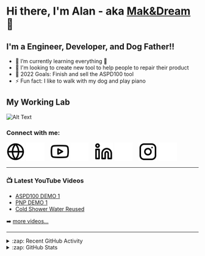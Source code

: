 # Hi there, I'm Alan - aka [Mak&Dream][youtube] 👋 

## I'm a Engineer, Developer, and Dog Father!!

- 🌱 I’m currently learning everything 🤣
- 👯 I'm looking to create new tool to help people to repair their product
- 🥅 2022 Goals: Finish and sell the ASPD100 tool
- ⚡ Fun fact: I like to walk with my dog and play piano

## My Working Lab

![Alt Text](./img/labo.gif)

### Connect with me:

[![website](./img/globe-light.svg)](https://makanddream.fr#gh-light-mode-only)
[![website](./img/globe-dark.svg)](https://makanddream.fr#gh-dark-mode-only)
&nbsp;&nbsp;
[![website](./img/youtube-light.svg)](https://www.youtube.com/channel/UC2DpgEGPUw13M-rm7LToZnQ#gh-light-mode-only)
[![website](./img/youtube-dark.svg)](https://www.youtube.com/channel/UC2DpgEGPUw13M-rm7LToZnQ#gh-dark-mode-only)
&nbsp;&nbsp;
[![website](./img/linkedin-light.svg)](https://www.linkedin.com/in/alan-le-fol/#gh-light-mode-only)
[![website](./img/linkedin-dark.svg)](https://www.linkedin.com/in/alan-le-fol/#gh-dark-mode-only)
&nbsp;&nbsp;
[![website](./img/instagram-light.svg)](https://www.instagram.com/makanddream/#gh-light-mode-only)
[![website](./img/instagram-dark.svg)](https://www.instagram.com/makanddream/#gh-dark-mode-only)

---

### 📺 Latest YouTube Videos

<!-- YOUTUBE:START -->
- [ASPD100 DEMO 1](https://www.youtube.com/watch?v=vp8d3J2XtJ8)
- [PNP DEMO 1](https://www.youtube.com/watch?v=CqzkE9SHeLc)
- [Cold Shower Water Reused](https://www.youtube.com/watch?v=0wVMald6U2E)
<!-- YOUTUBE:END -->

➡️ [more videos...](https://www.youtube.com/channel/UC2DpgEGPUw13M-rm7LToZnQ)

---

<details>
  <summary>:zap: Recent GitHub Activity</summary>
  
<!--START_SECTION:activity-->
1. ❗️ Opened issue [#3395](https://github.com/felangel/bloc/issues/3395) in [felangel/bloc](https://github.com/felangel/bloc)
<!--END_SECTION:activity-->

</details>

<details>
  <summary>:zap: GitHub Stats</summary>

  <img align="left" alt="Mak&Dream GitHub Stats" src="https://github-readme-stats.vercel.app/api?username=makanddream&show_icons=true&hide_border=false&title_color=ff652f&icon_color=FFE400&bg_color=09131B&text_color=ffffff&border_color=0c1a25" />

</details>

[website]: https://makanddream.fr
[youtube]: https://www.youtube.com/channel/UC2DpgEGPUw13M-rm7LToZnQ
[instagram]: https://www.instagram.com/makanddream/
[linkedin]: https://www.linkedin.com/in/alan-le-fol/
